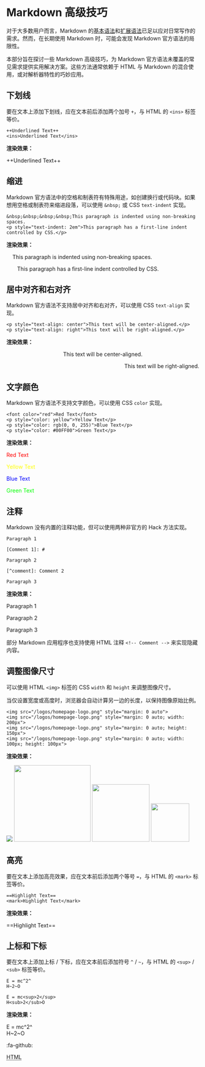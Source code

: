 # Markdown 高级技巧

对于大多数用户而言，Markdown 的[基本语法](/guide/markdown-basic-syntax)和[扩展语法](/guide/markdown-extended-syntax)已足以应对日常写作的需求。然而，在长期使用 Markdown 时，可能会发现 Markdown 官方语法的局限性。

本部分旨在探讨一些 Markdown 高级技巧，为 Markdown 官方语法未覆盖的常见需求提供实用解决方案。这些方法通常依赖于 HTML 与 Markdown 的混合使用，或对解析器特性的巧妙应用。

## 下划线

要在文本上添加下划线，应在文本前后添加两个加号 `+`，与 HTML 的 `<ins>` 标签等价。

```Markdown:line-numbers
++Underlined Text++
<ins>Underlined Text</ins>
```

**渲染效果：**

++Underlined Text++

## 缩进

Markdown 官方语法中的空格和制表符有特殊用途，如创建换行或代码块。如果想用空格或制表符来缩进段落，可以使用 `&nbsp;` 或 CSS `text-indent` 实现。

```Markdown:line-numbers
&nbsp;&nbsp;&nbsp;&nbsp;This paragraph is indented using non-breaking spaces.
<p style="text-indent: 2em">This paragraph has a first-line indent controlled by CSS.</p>
```

**渲染效果：**

&nbsp;&nbsp;&nbsp;&nbsp;This paragraph is indented using non-breaking spaces.

<p style="text-indent: 2em">This paragraph has a first-line indent controlled by CSS.</p>

## 居中对齐和右对齐

Markdown 官方语法不支持居中对齐和右对齐，可以使用 CSS `text-align` 实现。

```Markdown:line-numbers
<p style="text-align: center">This text will be center-aligned.</p>
<p style="text-align: right">This text will be right-aligned.</p>
```

**渲染效果：**

<p style="text-align: center">This text will be center-aligned.</p>

<p style="text-align: right">This text will be right-aligned.</p>

## 文字颜色

Markdown 官方语法不支持文字颜色，可以使用 CSS `color` 实现。

```Markdown:line-numbers
<font color="red">Red Text</font>
<p style="color: yellow">Yellow Text</p>
<p style="color: rgb(0, 0, 255)">Blue Text</p>
<p style="color: #00FF00">Green Text</p>
```

**渲染效果：**

<font color="red">Red Text</font>

<p style="color: yellow">Yellow Text</p>

<p style="color: rgb(0, 0, 255)">Blue Text</p>

<p style="color: #00FF00">Green Text</p>

## 注释

Markdown 没有内置的注释功能，但可以使用两种非官方的 Hack 方法实现。

```Markdown:line-numbers
Paragraph 1

[Comment 1]: #

Paragraph 2

[^comment]: Comment 2

Paragraph 3
```

**渲染效果：**

Paragraph 1

[Comment 1]: #

Paragraph 2

[^comment]: Comment 2

Paragraph 3

部分 Markdown 应用程序也支持使用 HTML 注释 `<!-- Comment -->` 来实现隐藏内容。

## 调整图像尺寸

可以使用 HTML `<img>` 标签的 CSS `width` 和 `height` 来调整图像尺寸。

当仅设置宽度或高度时，浏览器会自动计算另一边的长度，以保持图像原始比例。

```Markdown:line-numbers
<img src="/logos/homepage-logo.png" style="margin: 0 auto">
<img src="/logos/homepage-logo.png" style="margin: 0 auto; width: 200px">
<img src="/logos/homepage-logo.png" style="margin: 0 auto; height: 150px">
<img src="/logos/homepage-logo.png" style="margin: 0 auto; width: 100px; height: 100px">
```

**渲染效果：**

<img src="/logos/homepage-logo.png" style="margin: 0 auto">

<img src="/logos/homepage-logo.png" style="margin: 0 auto; width: 200px">

<img src="/logos/homepage-logo.png" style="margin: 0 auto; height: 150px">

<img src="/logos/homepage-logo.png" style="margin: 0 auto; width: 100px; height: 100px">

## 高亮

要在文本上添加高亮效果，应在文本前后添加两个等号 `=`，与 HTML 的 `<mark>` 标签等价。

```Markdown:line-numbers
==Highlight Text==
<mark>Highlight Text</mark>
```

**渲染效果：**

==Highlight Text==

## 上标和下标

要在文本上添加上标 / 下标，应在文本前后添加符号 `^` / `~`，与 HTML 的 `<sup>` / `<sub>` 标签等价。

```Markdown:line-numbers
E = mc^2^
H~2~O

E = mc<sup>2</sup>
H<sub>2</sub>O
```

**渲染效果：**

E = mc^2^<br>
H~2~O





:fa-github:

<abbr title="Hyper Text Markup Language">HTML</abbr>